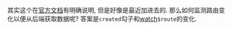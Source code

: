 其实这个在[官方文档](https://vuejs.org/v2/api/#updated)有明确说明, 但是好像是最近加进去的. 那么如何监测路由变化以便从后端获取数据呢? 答案是`created`勾子和[watch](https://vuejs.org/v2/api/#watch)`$route`的变化.
